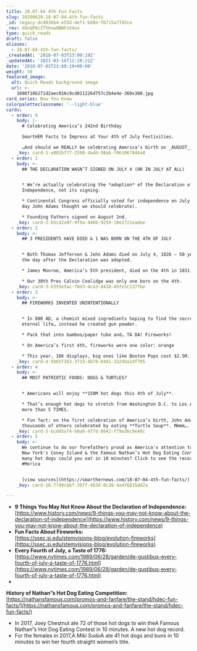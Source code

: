 ```yaml
---
title: 18.07.04 4th Fun Facts
slug: 20200629-18-07-04-4th-fun-facts
_id: legacy-dc4836b4-e55d-4ef1-bd8e-fb715a77d2ce
_rev: XOnQP8cIThhnw9BWFxV4uv
type: quick_reads
draft: false
aliases:
  - 18-07-04-4th-fun-facts/
_createdAt: '2018-07-03T23:00:19Z'
_updatedAt: '2021-03-16T12:28:21Z'
date: '2018-07-03T23:00:19+00:00'
weight: 50
featured_image:
  alt: Quick Reads background image
  url: >-
    1608f186271d2aec016c9cd011226d757c2b4e4e-360x360.jpg
card_series: Now You Know
colorpaletteclassname: '--light-blue'
cards:
  - order: 0
    body: |-
      # Celebrating America’s 242nd Birthday

      SmartHER Facts to Impress at Your 4th of July Festivities.

      …And should we REALLY be celebrating America’s birth on _AUGUST__2nd?
    _key: card-1-e802bf77-2598-4add-98ab-f061067846a8
  - order: 1
    body: >-
      ## THE DECLARATION WASN’T SIGNED ON JULY 4 (OR IN JULY AT ALL)


      * We’re actually celebrating the *adoption* of the Declaration of
      Independence, not its signing.

      * Continental Congress officially voted for independence on July 2nd (the
      day John Adams thought we should celebrate).

      * Founding Fathers signed on August 2nd.
    _key: card-2-b5cd2a9f-9f9a-446b-9259-18e2721eadee
  - order: 2
    body: >-
      ## 3 PRESIDENTS HAVE DIED & 1 WAS BORN ON THE 4TH OF JULY


      * Both Thomas Jefferson & John Adams died on July 4, 1826 – 50 years to
      the day after the Declaration was adopted.

      * James Monroe, America’s 5th president, died on the 4th in 1831.

      * Our 30th Pres Calvin Coolidge was only one born on the 4th.
    _key: card-3-6355e5ac-f0d3-4ca3-8438-45fe3c237f6e
  - order: 3
    body: >-
      ## FIREWORKS INVENTED UNINTENTIONALLY


      * In 800 AD, a chemist mixed ingredients hoping to find the secret to
      eternal life… instead he created gun powder.

      * Pack that into bamboo/paper tube and… TA DA! Fireworks!

      * On America’s first 4th, fireworks were one color: orange

      * This year, 16K displays, big ones like Boston Pops cost $2.5M.
    _key: card-4-5b65f363-3733-4b70-84d1-3324ba1df705
  - order: 4
    body: >-
      ## MOST PATRIOTIC FOODS: DOGS & TURTLES?


      * Americans will enjoy **150M hot dogs this 4th of July**.

      * That’s enough hot dogs to stretch from Washington D.C. to Los Angeles
      more than 5 TIMES.

      * Fun fact: on the first celebration of America’s birth, John Adams &
      thousands of others celebrated by eating **Turtle Soup**. Mmmm….
    _key: card-5-bcd45af4-b0a0-477d-8642-ff9ed6c9e48c
  - order: 5
    body: >-
      We continue to do our forefathers proud as America's attention turns to
      New York's Coney Island & the Famous Nathan’s Hot Dog Eating Contest. How
      many hot dogs could you eat in 10 minutes? Click to see the record.
      #Merica


      [view sources](https://smarthernews.com/18-07-04-4th-fun-facts/)
    _key: card-10-7749cb6f-38ff-483d-8c20-4a4f6815dd2a

---
```

* **9 Things You May Not Know About the Declaration of Independence:**  
[https://www.history.com/news/9-things-you-may-not-know-about-the-declaration-of-independence](https://www.history.com/news/9-things-you-may-not-know-about-the-declaration-of-independence)
* **Fun Facts About Fireworks:**  
[https://ssec.si.edu/stemvisions-blog/evolution-fireworks](https://ssec.si.edu/stemvisions-blog/evolution-fireworks)
* **Every Fourth of July, a Taste of 1776:**  
[https://www.nytimes.com/1989/06/28/garden/de-gustibus-every-fourth-of-july-a-taste-of-1776.html](https://www.nytimes.com/1989/06/28/garden/de-gustibus-every-fourth-of-july-a-taste-of-1776.html)
* 

**History of Nathan”s Hot Dog Eating Competition:**  
[https://nathansfamous.com/promos-and-fanfare/the-stand/hdec-fun-facts/](https://nathansfamous.com/promos-and-fanfare/the-stand/hdec-fun-facts/)

  * In 2017, Joey Chestnut ate 72 of those hot dogs to win theA Famous Nathan”s Hot Dog Eating Contest in 10 minutes. A new hot dog record.
  * For the females in 2017,A Miki SudoA ate 41 hot dogs and buns in 10 minutes to win her fourth straight women’s title.